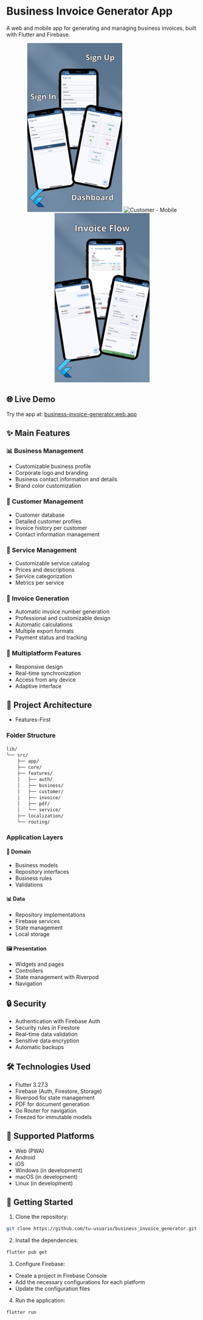 # Business Invoice Generator App

A web and mobile app for generating and managing business invoices, built with Flutter and Firebase.

<div align="center">
  <img src="assets/sign-in-mobile.png" width="250" alt="Sign In - Mobile" />
  <img src="assets/customer-mobile.png" width="250" alt="Customer - Mobile" />
  <img src="assets/invoice-mobile.png" width="250" alt="Invoice - Mobile" />
</div>

## 🌐 Live Demo

Try the app at: [business-invoice-generator.web.app](https://business-invoice-generator.web.app)

## ✨ Main Features

### 📊 Business Management
- Customizable business profile
- Corporate logo and branding
- Business contact information and details
- Brand color customization

### 👥 Customer Management
- Customer database
- Detailed customer profiles
- Invoice history per customer
- Contact information management

### 💼 Service Management
- Customizable service catalog
- Prices and descriptions
- Service categorization
- Metrics per service

### 📄 Invoice Generation
- Automatic invoice number generation
- Professional and customizable design
- Automatic calculations
- Multiple export formats
- Payment status and tracking

### 📱 Multiplatform Features
- Responsive design
- Real-time synchronization
- Access from any device
- Adaptive interface

## 📂 Project Architecture
- Features-First

### Folder Structure
```
lib/
└── src/
    ├── app/
    ├── core/
    ├── features/
    │   ├── auth/
    │   ├── business/
    │   ├── customer/
    │   ├── invoice/
    │   ├── pdf/
    │   └── service/
    ├── localization/
    └── routing/
```

### Application Layers

#### 🎯 Domain
- Business models
- Repository interfaces
- Business rules
- Validations

#### 📊 Data
- Repository implementations
- Firebase services
- State management
- Local storage

#### 🖼 Presentation
- Widgets and pages
- Controllers
- State management with Riverpod
- Navigation

## 🔒 Security

- Authentication with Firebase Auth
- Security rules in Firestore
- Real-time data validation
- Sensitive data encryption
- Automatic backups

## 🛠 Technologies Used

- Flutter 3.27.3
- Firebase (Auth, Firestore, Storage)
- Riverpod for state management
- PDF for document generation
- Go Router for navigation
- Freezed for immutable models

## 📱 Supported Platforms

- Web (PWA)
- Android
- iOS
- Windows (in development)
- macOS (in development)
- Linux (in development)

## 🚀 Getting Started

1. Clone the repository:
```bash
git clone https://github.com/tu-usuario/business_invoice_generator.git
```

2. Install the dependencies:
```bash
flutter pub get
```

3. Configure Firebase:
- Create a project in Firebase Console
- Add the necessary configurations for each platform
- Update the configuration files

4. Run the application:
```bash
flutter run
```